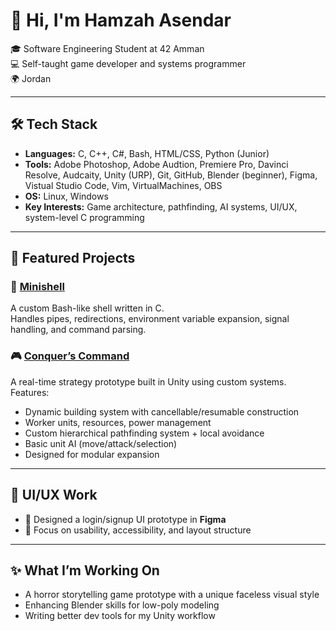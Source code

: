 # 👋 Hi, I'm Hamzah Asendar

🎓 Software Engineering Student at 42 Amman\
💻 Self-taught game developer and systems programmer\
🌍 Jordan

---

## 🛠️ Tech Stack

- **Languages:** C, C++, C#, Bash, HTML/CSS, Python (Junior)
- **Tools:** Adobe Photoshop, Adobe Audtion, Premiere Pro, Davinci Resolve, Audcaity, Unity (URP), Git, GitHub, Blender (beginner), Figma, Vistual Studio Code, Vim, VirtualMachines, OBS
- **OS:** Linux, Windows
- **Key Interests:** Game architecture, pathfinding, AI systems, UI/UX, system-level C programming

---

## 💼 Featured Projects

### 🔧 [Minishell](https://github.com/m-darawsheh/minishell)
A custom Bash-like shell written in C.  
Handles pipes, redirections, environment variable expansion, signal handling, and command parsing.

### 🎮 [Conquer’s Command](https://github.com/Asendar1/Conqeur-s-Command)
A real-time strategy prototype built in Unity using custom systems.  
Features:
- Dynamic building system with cancellable/resumable construction
- Worker units, resources, power management
- Custom hierarchical pathfinding system + local avoidance
- Basic unit AI (move/attack/selection)
- Designed for modular expansion

---

## 🎨 UI/UX Work

- 📱 Designed a login/signup UI prototype in **Figma**
- 🧠 Focus on usability, accessibility, and layout structure

---

## ✨ What I’m Working On

- A horror storytelling game prototype with a unique faceless visual style  
- Enhancing Blender skills for low-poly modeling  
- Writing better dev tools for my Unity workflow

